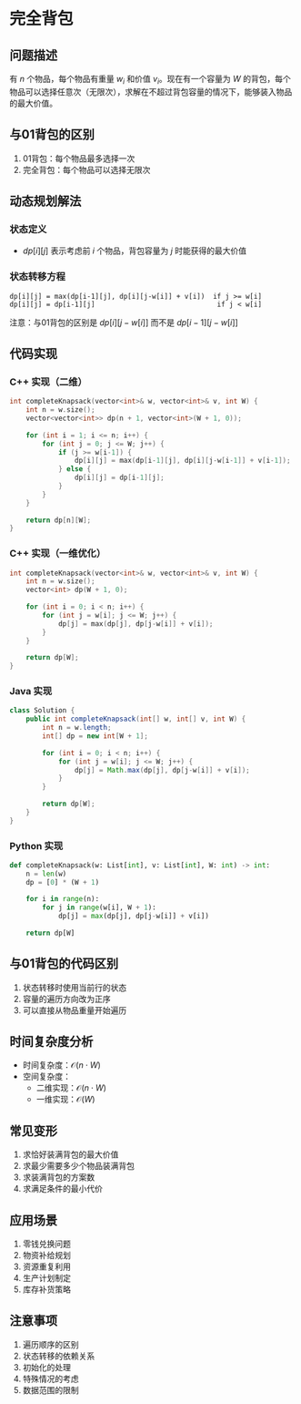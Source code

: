 # 完全背包

## 问题描述

有 $n$ 个物品，每个物品有重量 $w_i$ 和价值 $v_i$。现在有一个容量为 $W$ 的背包，每个物品可以选择任意次（无限次），求解在不超过背包容量的情况下，能够装入物品的最大价值。

## 与01背包的区别

1. 01背包：每个物品最多选择一次
2. 完全背包：每个物品可以选择无限次

## 动态规划解法

### 状态定义
- $dp[i][j]$ 表示考虑前 $i$ 个物品，背包容量为 $j$ 时能获得的最大价值

### 状态转移方程
```
dp[i][j] = max(dp[i-1][j], dp[i][j-w[i]] + v[i])  if j >= w[i]
dp[i][j] = dp[i-1][j]                              if j < w[i]
```

注意：与01背包的区别是 $dp[i][j-w[i]]$ 而不是 $dp[i-1][j-w[i]]$

## 代码实现

### C++ 实现（二维）
```cpp
int completeKnapsack(vector<int>& w, vector<int>& v, int W) {
    int n = w.size();
    vector<vector<int>> dp(n + 1, vector<int>(W + 1, 0));
    
    for (int i = 1; i <= n; i++) {
        for (int j = 0; j <= W; j++) {
            if (j >= w[i-1]) {
                dp[i][j] = max(dp[i-1][j], dp[i][j-w[i-1]] + v[i-1]);
            } else {
                dp[i][j] = dp[i-1][j];
            }
        }
    }
    
    return dp[n][W];
}
```

### C++ 实现（一维优化）
```cpp
int completeKnapsack(vector<int>& w, vector<int>& v, int W) {
    int n = w.size();
    vector<int> dp(W + 1, 0);
    
    for (int i = 0; i < n; i++) {
        for (int j = w[i]; j <= W; j++) {
            dp[j] = max(dp[j], dp[j-w[i]] + v[i]);
        }
    }
    
    return dp[W];
}
```

### Java 实现
```java
class Solution {
    public int completeKnapsack(int[] w, int[] v, int W) {
        int n = w.length;
        int[] dp = new int[W + 1];
        
        for (int i = 0; i < n; i++) {
            for (int j = w[i]; j <= W; j++) {
                dp[j] = Math.max(dp[j], dp[j-w[i]] + v[i]);
            }
        }
        
        return dp[W];
    }
}
```

### Python 实现
```python
def completeKnapsack(w: List[int], v: List[int], W: int) -> int:
    n = len(w)
    dp = [0] * (W + 1)
    
    for i in range(n):
        for j in range(w[i], W + 1):
            dp[j] = max(dp[j], dp[j-w[i]] + v[i])
    
    return dp[W]
```

## 与01背包的代码区别

1. 状态转移时使用当前行的状态
2. 容量的遍历方向改为正序
3. 可以直接从物品重量开始遍历

## 时间复杂度分析

- 时间复杂度：$\mathcal{O}(n \cdot W)$
- 空间复杂度：
  - 二维实现：$\mathcal{O}(n \cdot W)$
  - 一维实现：$\mathcal{O}(W)$

## 常见变形

1. 求恰好装满背包的最大价值
2. 求最少需要多少个物品装满背包
3. 求装满背包的方案数
4. 求满足条件的最小代价

## 应用场景

1. 零钱兑换问题
2. 物资补给规划
3. 资源重复利用
4. 生产计划制定
5. 库存补货策略

## 注意事项

1. 遍历顺序的区别
2. 状态转移的依赖关系
3. 初始化的处理
4. 特殊情况的考虑
5. 数据范围的限制

